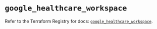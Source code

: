 # `google_healthcare_workspace`

Refer to the Terraform Registry for docs: [`google_healthcare_workspace`](https://registry.terraform.io/providers/hashicorp/google-beta/6.46.0/docs/resources/google_healthcare_workspace).
